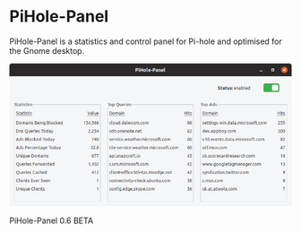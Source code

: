 # PiHole-Panel
PiHole-Panel is a statistics and control panel for Pi-hole and optimised for the Gnome desktop.

![](pihole-panel_preview.png)

PiHole-Panel 0.6 BETA

